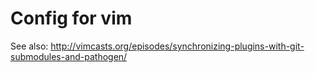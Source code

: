 # Config for vim
See also: http://vimcasts.org/episodes/synchronizing-plugins-with-git-submodules-and-pathogen/
